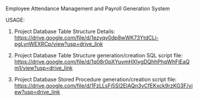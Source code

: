 Employee Attendance Management and Payroll Generation System

USAGE:

1) Project Database Table Structure Details:
   https://drive.google.com/file/d/1ezyqy0dp8wWK73YtdCLi-pgLynWEXRCp/view?usp=drive_link

2) Project Database Table Structure generation/creation SQL script file:
   https://drive.google.com/file/d/1q08r0pXYuvmHXIygDQhhPhqWhFjEaQm1/view?usp=drive_link

3) Project Database Stored Procedure generation/creation script file:
   https://drive.google.com/file/d/1FzLLsFj5SI2EIAQn3vCfEKxck9rzKG3F/view?usp=drive_link